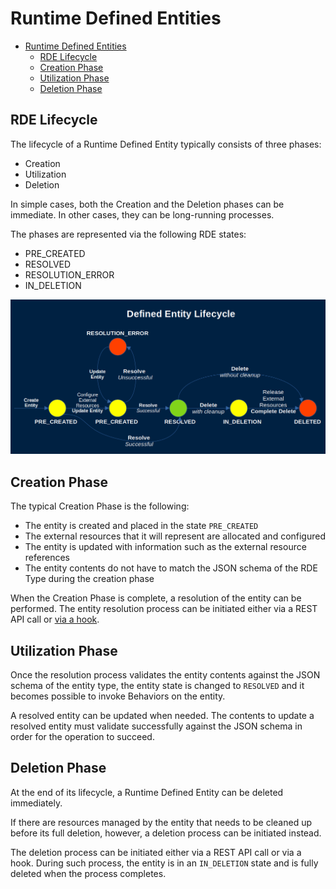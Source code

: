 # Runtime Defined Entities

- [Runtime Defined Entities](#runtime-defined-entities)
  - [RDE Lifecycle](#rde-lifecycle)
  - [Creation Phase](#creation-phase)
  - [Utilization Phase](#utilization-phase)
  - [Deletion Phase](#deletion-phase)

## RDE Lifecycle

The lifecycle of a Runtime Defined Entity typically consists of three phases:

- Creation
- Utilization
- Deletion

In simple cases, both the Creation and the Deletion phases can be immediate. In other cases, they can be long-running processes.

The phases are represented via the following RDE states:

- PRE_CREATED
- RESOLVED
- RESOLUTION_ERROR
- IN_DELETION

![Runtime Defined Entities Lifecycle](../../images/rde_lifecycle.png)

## Creation Phase

The typical Creation Phase is the following:

- The entity is created and placed in the state `PRE_CREATED`
- The external resources that it will represent are allocated and configured
- The entity is updated with information such as the external resource references
- The entity contents do not have to match the JSON schema of the RDE Type during the creation phase

When the Creation Phase is complete, a resolution of the entity can be performed.
The entity resolution process can be initiated either via a REST API call or [via a hook](rde-hooks.md).

## Utilization Phase

Once the resolution process validates the entity contents against the JSON schema of the entity type,
the entity state is changed to `RESOLVED` and it becomes possible to invoke Behaviors on the entity.

A resolved entity can be updated when needed.
The contents to update a resolved entity must validate successfully against the JSON schema
in order for the operation to succeed.

## Deletion Phase

At the end of its lifecycle, a Runtime Defined Entity can be deleted immediately.

If there are resources managed by the entity that needs to be cleaned up before its full deletion,
however, a deletion process can be initiated instead.

The deletion process can be initiated either via a REST API call or via a hook.
During such process, the entity is in an `IN_DELETION` state
and is fully deleted when the process completes.
